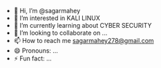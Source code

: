 - 👋 Hi, I’m @sagarmahey
- 👀 I’m interested in KALI LINUX
- 🌱 I’m currently learning about CYBER SECURITY
- 💞️ I’m looking to collaborate on ...
- 📫 How to reach me sagarmahey278@gmail.com
- 😄 Pronouns: ...
- ⚡ Fun fact: ...

<!---
sagarmahey/sagarmahey is a ✨ special ✨ repository because its `README.md` (this file) appears on your GitHub profile.
You can click the Preview link to take a look at your changes.
--->
